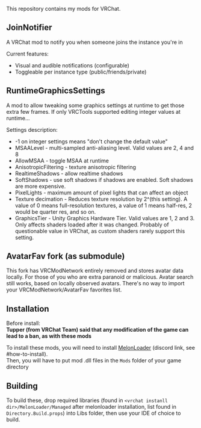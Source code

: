 This repository contains my mods for VRChat.


## JoinNotifier
A VRChat mod to notify you when someone joins the instance you're in

Current features:
 - Visual and audible notifications (configurable)
 - Toggleable per instance type (public/friends/private)

## RuntimeGraphicsSettings
A mod to allow tweaking some graphics settings at runtime to get those extra few frames.
If only VRCTools supported editing integer values at runtime...

Settings description:
 * -1 on integer settings means "don't change the default value"
 * MSAALevel - multi-sampled anti-aliasing level. Valid values are 2, 4 and 8
 * AllowMSAA - toggle MSAA at runtime
 * AnisotropicFiltering - texture anisotropic filtering
 * RealtimeShadows - allow realtime shadows
 * SoftShadows - use soft shadows if shadows are enabled. Soft shadows are more expensive.
 * PixelLights - maximum amount of pixel lights that can affect an object
 * Texture decimation - Reduces texture resolution by 2^(this setting). A value of 0 means full-resolution textures, a value of 1 means half-res, 2 would be quarter res, and so on.
 * GraphicsTier - Unity Graphics Hardware Tier. Valid values are 1, 2 and 3. Only affects shaders loaded after it was changed. Probably of questionable value in VRChat, as custom shaders rarely support this setting.

## AvatarFav fork (as submodule)
This fork has VRCModNetwork entirely removed and stores avatar data locally. For those of you who are extra paranoid or malicious.
Avatar search still works, based on locally observed avatars.
There's no way to import your VRCModNetwork/AvatarFav favorites list.

## Installation
Before install:  
**Tupper (from VRChat Team) said that any modification of the game can lead to a ban, as with these mods**

To install these mods, you will need to install [MelonLoader](https://discord.gg/2Wn3N2P) (discord link, see \#how-to-install).  
Then, you will have to put mod .dll files in the `Mods` folder of your game directory

## Building
To build these, drop required libraries (found in `<vrchat instanll dir>/MelonLoader/Managed` after melonloader installation, list found in `Directory.Build.props`) into Libs folder, then use your IDE of choice to build.
